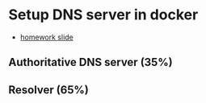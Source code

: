 # Setup DNS server in docker 
- [homework slide](https://nasa.cs.nycu.edu.tw/na/2023/slides/HW2.pdf)
## Authoritative DNS server (35%)



## Resolver (65%)





